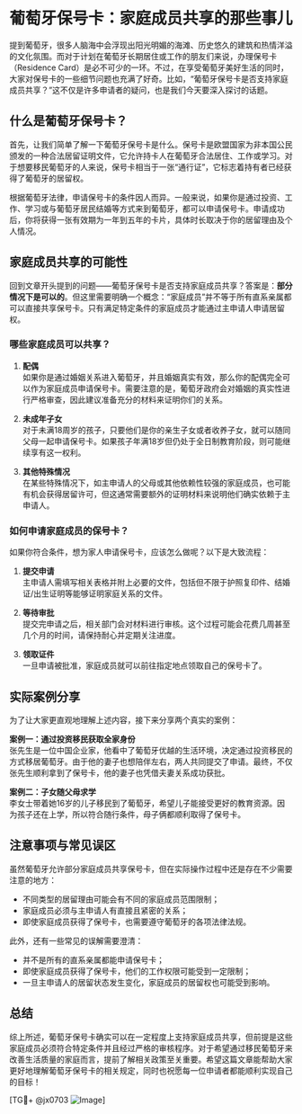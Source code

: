 # 葡萄牙保号卡：家庭成员共享的那些事儿

提到葡萄牙，很多人脑海中会浮现出阳光明媚的海滩、历史悠久的建筑和热情洋溢的文化氛围。而对于计划在葡萄牙长期居住或工作的朋友们来说，办理保号卡（Residence Card）是必不可少的一环。不过，在享受葡萄牙美好生活的同时，大家对保号卡的一些细节问题也充满了好奇。比如，“葡萄牙保号卡是否支持家庭成员共享？”这不仅是许多申请者的疑问，也是我们今天要深入探讨的话题。

## 什么是葡萄牙保号卡？

首先，让我们简单了解一下葡萄牙保号卡是什么。保号卡是欧盟国家为非本国公民颁发的一种合法居留证明文件，它允许持卡人在葡萄牙合法居住、工作或学习。对于想要移民葡萄牙的人来说，保号卡相当于一张“通行证”，它标志着持有者已经获得了葡萄牙的居留权。

根据葡萄牙法律，申请保号卡的条件因人而异。一般来说，如果你是通过投资、工作、学习或与葡萄牙居民结婚等方式来到葡萄牙，都可以申请保号卡。申请成功后，你将获得一张有效期为一年到五年的卡片，具体时长取决于你的居留理由及个人情况。

## 家庭成员共享的可能性

回到文章开头提到的问题——葡萄牙保号卡是否支持家庭成员共享？答案是：**部分情况下是可以的**。但这里需要明确一个概念：“家庭成员”并不等于所有直系亲属都可以直接共享保号卡。只有满足特定条件的家庭成员才能通过主申请人申请居留权。

### 哪些家庭成员可以共享？

1. **配偶**  
   如果你是通过婚姻关系进入葡萄牙，并且婚姻真实有效，那么你的配偶完全可以作为家庭成员申请保号卡。需要注意的是，葡萄牙政府会对婚姻的真实性进行严格审查，因此建议准备充分的材料来证明你们的关系。

2. **未成年子女**  
   对于未满18周岁的孩子，只要他们是你的亲生子女或者收养子女，就可以随同父母一起申请保号卡。如果孩子年满18岁但仍处于全日制教育阶段，则可能继续享有这一权利。

3. **其他特殊情况**  
   在某些特殊情况下，如主申请人的父母或其他依赖性较强的家庭成员，也可能有机会获得居留许可，但这通常需要额外的证明材料来说明他们确实依赖于主申请人。

### 如何申请家庭成员的保号卡？

如果你符合条件，想为家人申请保号卡，应该怎么做呢？以下是大致流程：

1. **提交申请**  
   主申请人需填写相关表格并附上必要的文件，包括但不限于护照复印件、结婚证/出生证明等能够证明家庭关系的文件。

2. **等待审批**  
   提交完申请之后，相关部门会对材料进行审核。这个过程可能会花费几周甚至几个月的时间，请保持耐心并定期关注进度。

3. **领取证件**  
   一旦申请被批准，家庭成员就可以前往指定地点领取自己的保号卡了。

## 实际案例分享

为了让大家更直观地理解上述内容，接下来分享两个真实的案例：

**案例一：通过投资移民获取全家身份**  
张先生是一位中国企业家，他看中了葡萄牙优越的生活环境，决定通过投资移民的方式移居葡萄牙。由于他的妻子也想陪伴左右，两人共同提交了申请。最终，不仅张先生顺利拿到了保号卡，他的妻子也凭借夫妻关系成功获批。

**案例二：子女随父母求学**  
李女士带着她16岁的儿子移民到了葡萄牙，希望儿子能接受更好的教育资源。因为孩子还在上学，所以符合随行条件，母子俩都顺利取得了保号卡。

## 注意事项与常见误区

虽然葡萄牙允许部分家庭成员共享保号卡，但在实际操作过程中还是存在不少需要注意的地方：

- 不同类型的居留理由可能会有不同的家庭成员范围限制；
- 家庭成员必须与主申请人有直接且紧密的关系；
- 即使家庭成员获得了保号卡，也需要遵守葡萄牙的各项法律法规。

此外，还有一些常见的误解需要澄清：
- 并不是所有的直系亲属都能申请保号卡；
- 即使家庭成员获得了保号卡，他们的工作权限可能受到一定限制；
- 一旦主申请人的居留状态发生变化，家庭成员的居留权也可能受到影响。

## 总结

综上所述，葡萄牙保号卡确实可以在一定程度上支持家庭成员共享，但前提是这些家庭成员必须符合特定条件并且经过严格的审核程序。对于希望通过移民葡萄牙来改善生活质量的家庭而言，提前了解相关政策至关重要。希望这篇文章能帮助大家更好地理解葡萄牙保号卡的相关规定，同时也祝愿每一位申请者都能顺利实现自己的目标！

[TG💪+ @jx0703 ![Image](https://github.com/user-attachments/assets/dbca1d08-cadb-493c-b0ec-ad6f7a83f270)]